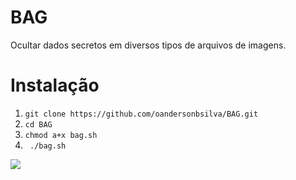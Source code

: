 # BAG
Ocultar dados secretos em diversos tipos de arquivos de imagens.

# Instalação

<ol>
<li><code>git clone https://github.com/oandersonbsilva/BAG.git</code></li>
<li><code>cd BAG </code></li>
<li><code>chmod a+x bag.sh</code></li>
<li><code> ./bag.sh </code></li>
</ol>
<img src="https://raw.githubusercontent.com/oandersonbsilva/BAG/master/Image.png">
